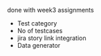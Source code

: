 done with week3 assignments

- Test category
- No of testcases
- jira story link integration
- Data generator
